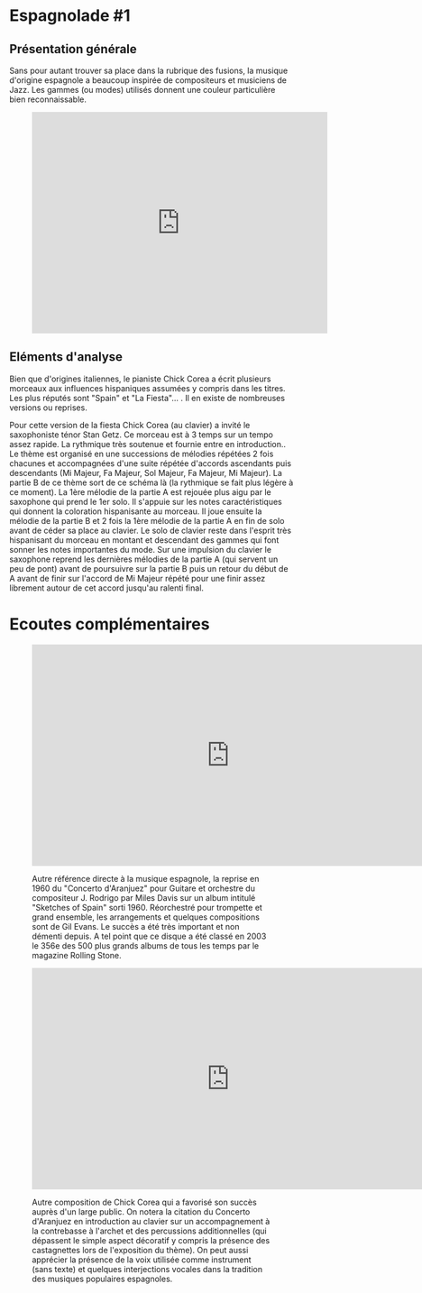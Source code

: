 # Espagnolade #1

## Présentation générale
Sans pour autant trouver sa place dans la rubrique des fusions, la musique d'origine espagnole a beaucoup inspirée de compositeurs et musiciens de Jazz. Les gammes (ou modes) utilisés donnent une couleur particulière bien  reconnaissable. 

<figure class="app-frame formations text-align-center" data-title="La fiesta - Chick Corea invité Satn Getz">
<iframe width="524" height="393" src="https://www.youtube.com/embed/cFuPGlCVhL0" title="Stan Getz -  La Fiesta" frameborder="0" allow="accelerometer; autoplay; clipboard-write; encrypted-media; gyroscope; picture-in-picture; web-share" allowfullscreen></iframe>
 <!-- <video <src="assets/images/Stan.Getz-La.Fiesta_360p.mp4" controls>-->
</figure>

## Eléments d'analyse
Bien que d'origines italiennes, le pianiste Chick Corea a écrit plusieurs morceaux aux influences hispaniques assumées y compris dans les titres. Les plus réputés sont "Spain" et "La Fiesta"... . Il en existe de nombreuses versions ou reprises.

Pour cette version de la fiesta Chick Corea (au clavier) a invité le saxophoniste ténor Stan Getz. Ce morceau est à 3 temps sur un tempo assez rapide. La rythmique très soutenue et fournie entre en introduction.. Le thème est organisé en une successions de mélodies répétées 2 fois chacunes et accompagnées d'une suite répétée d'accords ascendants puis descendants (Mi Majeur, Fa Majeur, Sol Majeur, Fa Majeur, Mi Majeur). La partie B de ce thème sort de ce schéma là (la rythmique se fait plus légère à ce moment). La 1ère mélodie de la partie A est rejouée plus aigu par le saxophone qui prend le 1er solo. Il s'appuie sur les notes caractéristiques qui donnent la coloration hispanisante au morceau.
Il joue ensuite la mélodie de la partie B et 2 fois la 1ère mélodie de la partie A en fin de solo avant de céder sa place au clavier. Le solo de clavier reste dans l'esprit très hispanisant du morceau en montant et descendant des gammes qui font sonner les notes importantes du mode. Sur une impulsion du clavier le saxophone reprend les dernières mélodies de la partie A (qui servent un peu de pont) avant de poursuivre sur la partie B puis un retour du début de A avant de finir sur l'accord de Mi Majeur répété pour une finir assez librement autour de cet accord jusqu'au ralenti final. 



# Ecoutes complémentaires
<div class="encarts">
<figure class="app-frame encart text-align-center formations" data-title="Concierto de Aranjuez - Miles Davis">
<iframe width="699" height="393" src="https://www.youtube.com/embed/H0_VNSia-J4" title="Miles Davis - Concierto De Aranjuez : Adagio" frameborder="0" allow="accelerometer; autoplay; clipboard-write; encrypted-media; gyroscope; picture-in-picture; web-share" allowfullscreen></iframe>
  <!-- <video controls src="assets/images/Miles.Davis-Concierto.De.Aranjuez-Adagio_v720P.mp4"></video>-->
  <p>
   Autre référence directe à la musique espagnole, la reprise en 1960 du "Concerto d'Aranjuez" pour Guitare et orchestre du compositeur J. Rodrigo par Miles Davis sur un album intitulé "Sketches of Spain" sorti 1960. Réorchestré pour trompette et grand ensemble, les arrangements et quelques compositions sont de Gil Evans. Le succès a été très important et non démenti depuis. A tel point que ce disque a été classé en 2003 le 356e des 500 plus grands albums de tous les temps par le magazine Rolling Stone. 
  </p>
</figure>
<figure class="app-frame encart text-align-center formations" data-title="Spain - Chick Corea">
<iframe width="699" height="393" src="https://www.youtube.com/embed/sEhQTjgoTdU" title="Spain" frameborder="0" allow="accelerometer; autoplay; clipboard-write; encrypted-media; gyroscope; picture-in-picture; web-share" allowfullscreen></iframe>
 <!-- <video controls src="assets/images/Spain-Chick.Corea_360p.mp4"></video>-->
  <p>
 Autre composition de Chick Corea qui a favorisé son succès auprès d'un large public. On notera la citation du Concerto d'Aranjuez en introduction au clavier sur un accompagnement à la contrebasse à l'archet et des percussions additionnelles (qui dépassent le simple aspect décoratif y compris la présence des castagnettes lors de l'exposition du thème). On peut aussi apprécier la présence de la voix utilisée comme instrument (sans texte) et quelques interjections vocales dans la tradition des musiques populaires espagnoles.
  </p>
</figure>
</div>